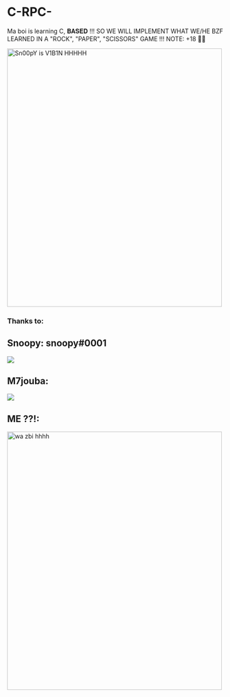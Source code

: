 # C-RPC-
Ma boi is learning C, 𝐁𝐀𝐒𝐄𝐃 !!! SO WE WILL IMPLEMENT WHAT WE/HE BZF LEARNED IN A "ROCK", "PAPER", "SCISSORS" GAME !!! NOTE: +18 🔞💀


<img src="https://media.discordapp.net/attachments/1057332457382346832/1078319007842697316/image.png" alt="Sn00pY is V1B1N HHHHH" width="500" height="600">


### **Thanks to:**

## Snoopy: snoopy#0001

<img src="https://media.discordapp.net/attachments/1078753742255566848/1078767666145276024/ezgif.com-video-to-gif_2.gif" atl="msnoopy kaycodi for good">

## M7jouba: 

<img src="https://media.discordapp.net/attachments/1078753742255566848/1078766793608396810/image.png" atl="m7jouba wkalt ??">

## ME ??!:

<img src="https://media.discordapp.net/attachments/1057332457382346832/1074334070890303498/image.png" alt="wa zbi hhhh" width="500" height="600">
